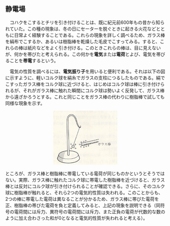 
## 静電場

　コハクをこするとチリを引き付けることは、既に紀元前600年もの昔から知られていた。この種の現象は、冬の日にセーターを脱ぐときに起きる火花などとともに日常よく経験することである。これらの現象を詳しく調べるため、ガラス棒を絹布でこするか、あるいは樹脂棒を乾燥した毛皮でこすってみる。すると、これらの棒は紙片などをよく引き付ける。このときこれらの棒は、目に見えないが、何かを帯びたと考えられる。この何かを**電気**または**電荷**とよび、電気を帯びることを**帯電**するという。

　電気の性質を調べるには、**電気振り子**を用いると便利である。それは以下の図に示すように、軽いコルク球を絹糸でガラスの支柱につるしたものである。絹でこすったガラス棒をコルク球に近づけると、はじめはコルク球は棒に引き付けられるが、それがガラス棒に触れた瞬間にコルク球は勢いよく反発して、ガラス棒から遠ざかろうとする。これと同じことをガラス棒の代わりに樹脂棒で試しても同様な現象を示す。

<p align="center">
    <img width="40%" src="images/static_electricity.png">
</p>

ところが、ガラス棒と樹脂棒に帯電している電荷が同じものかというとそうではない。実際、ガラス棒に触れたコルク球に帯電した樹脂棒を近づけると、ガラス棒とは反対にコルク球が引き付けられることが確認できる。さらに、そのコルク球に樹脂棒が触れると、それら2つの電気的性質は失われる。このことからも、2つの棒に帯電した電荷は異なることが分かるため、ガラス棒に帯びた電荷を正、樹脂棒の帯びた電荷を負と定義してみると、上記の現象を説明できる（同符号の電荷間には斥力、異符号の電荷間には斥力、また正負の電荷が代数的な数のように加え合わさった和が0となると電気的性質が失われると考える）。

　